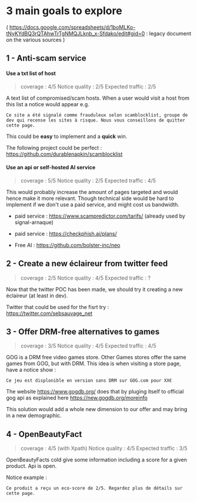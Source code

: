 # 3 main goals to explore

( https://docs.google.com/spreadsheets/d/1boMLKo-tNyKYdBQ3rQTAhwTrTgNMQJLknb_x-Sfdako/edit#gid=0 : legacy document on the various sources )

## 1 - Anti-scam service

#### Use a txt list of host

> coverage : 4/5
> Notice quality : 2/5
> Expected traffic : 2/5

A text list of compromised/scam hosts. When a user would visit a host from this list a notice would appear 
e.g. 
```
Ce site a été signalé comme frauduleux selon scamblocklist, groupe de dev qui recense les sites à risque. Nous vous conseillons de quitter cette page.
```

This could be **easy** to implement and a **quick** win.

The following project could be perfect :
https://github.com/durablenapkin/scamblocklist

#### Use an api or self-hosted AI service

> coverage : 5/5
> Notice quality : 2/5
> Expected traffic : 4/5
 
This would probably increase the amount of pages targeted and would hence make it more relevant.
Though technical side would be hard to implement if we don't use a paid service, and might cost us bandwidth.

- paid service : https://www.scampredictor.com/tarifs/ (already used by signal-arnaque)
- paid service : https://checkphish.ai/plans/

- Free AI : https://github.com/bolster-inc/neo

## 2 - Create a new __éclaireur__ from twitter feed


> coverage : 2/5
> Notice quality : 4/5
> Expected traffic : ?

Now that the twitter POC has been made, we should try it creating a new éclaireur (at least in dev).

Twitter that could be used  for the fisrt try :
https://twitter.com/sebsauvage_net

## 3 - Offer DRM-free alternatives to games


> coverage : 3/5
> Notice quality : 4/5
> Expected traffic : 4/5

GOG is a DRM free video games store. Other Games stores offer the same games from GOG, but with DRM. 
This idea is when visiting a store page, have a notice show :
```
Ce jeu est displonible en version sans DRM sur GOG.com pour XX€
```

The website https://www.gogdb.org/ does that by pluging itself to official gog api as explained here https://new.gogdb.org/moreinfo

This solution would add a whole new dimension to our offer and may bring in a new demographic.

## 4 - OpenBeautyFact

> coverage : 4/5 (with Xpath)
> Notice quality : 4/5
> Expected traffic : 3/5


OpenBeautyFacts cold give some information including a score for a given product. Api is open.

Notice example : 
```
Ce produit a reçu un eco-score de 2/5. Regardez plus de détails sur cette page.
```
